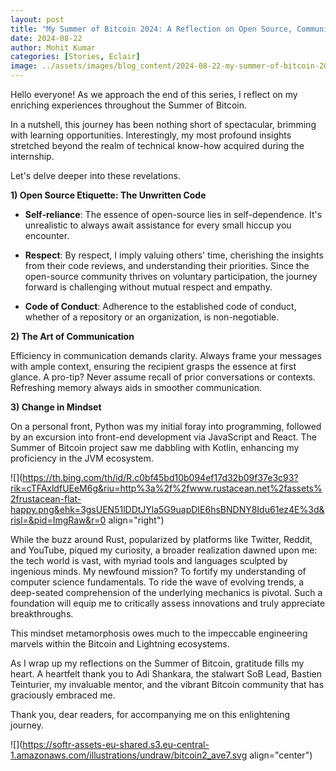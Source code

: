 ```yaml
---
layout: post
title: "My Summer of Bitcoin 2024: A Reflection on Open Source, Communication, and Growth"
date: 2024-08-22
author: Mohit Kumar
categories: [Stories, Eclair]
image: ../assets/images/blog_content/2024-08-22-my-summer-of-bitcoin-2023-a-reflection-on-open-source-communication-and-growth_20ee8fe8.png
---
```


Hello everyone! As we approach the end of this series, I reflect on my enriching experiences throughout the Summer of Bitcoin.

In a nutshell, this journey has been nothing short of spectacular, brimming with learning opportunities. Interestingly, my most profound insights stretched beyond the realm of technical know-how acquired during the internship.

Let's delve deeper into these revelations.

**1) Open Source Etiquette: The Unwritten Code**

* **Self-reliance**: The essence of open-source lies in self-dependence. It's unrealistic to always await assistance for every small hiccup you encounter.
    
* **Respect**: By respect, I imply valuing others' time, cherishing the insights from their code reviews, and understanding their priorities. Since the open-source community thrives on voluntary participation, the journey forward is challenging without mutual respect and empathy.
    
* **Code of Conduct**: Adherence to the established code of conduct, whether of a repository or an organization, is non-negotiable.
    

**2) The Art of Communication**

Efficiency in communication demands clarity. Always frame your messages with ample context, ensuring the recipient grasps the essence at first glance. A pro-tip? Never assume recall of prior conversations or contexts. Refreshing memory always aids in smoother communication.

**3) Change in Mindset**

On a personal front, Python was my initial foray into programming, followed by an excursion into front-end development via JavaScript and React. The Summer of Bitcoin project saw me dabbling with Kotlin, enhancing my proficiency in the JVM ecosystem.

![](https://th.bing.com/th/id/R.c0bf45bd10b094ef17d32b09f37e3c93?rik=cTFAxldfUEeM6g&riu=http%3a%2f%2fwww.rustacean.net%2fassets%2frustacean-flat-happy.png&ehk=3gsUEN51lDDtJYla5G9uapDIE6hsBNDNY8Idu61ez4E%3d&risl=&pid=ImgRaw&r=0 align="right")

While the buzz around Rust, popularized by platforms like Twitter, Reddit, and YouTube, piqued my curiosity, a broader realization dawned upon me: the tech world is vast, with myriad tools and languages sculpted by ingenious minds. My newfound mission? To fortify my understanding of computer science fundamentals. To ride the wave of evolving trends, a deep-seated comprehension of the underlying mechanics is pivotal. Such a foundation will equip me to critically assess innovations and truly appreciate breakthroughs.

This mindset metamorphosis owes much to the impeccable engineering marvels within the Bitcoin and Lightning ecosystems.

As I wrap up my reflections on the Summer of Bitcoin, gratitude fills my heart. A heartfelt thank you to Adi Shankara, the stalwart SoB Lead, Bastien Teinturier, my invaluable mentor, and the vibrant Bitcoin community that has graciously embraced me.

Thank you, dear readers, for accompanying me on this enlightening journey.

![](https://softr-assets-eu-shared.s3.eu-central-1.amazonaws.com/illustrations/undraw/bitcoin2_ave7.svg align="center")
